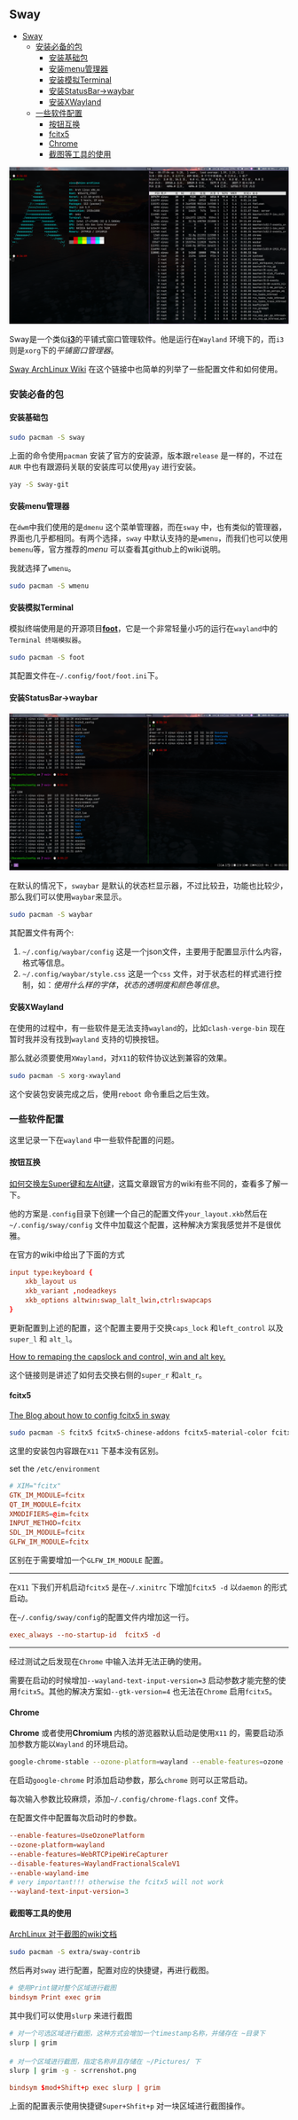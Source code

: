 ## Sway

   * [Sway](#sway)
      * [安装必备的包](#安装必备的包)
         * [安装基础包](#安装基础包)
         * [安装menu管理器](#安装menu管理器)
         * [安装模拟Terminal](#安装模拟terminal)
         * [安装StatusBar-&gt;waybar](#安装statusbar-waybar)
         * [安装XWayland](#安装xwayland)
      * [一些软件配置](#一些软件配置)
         * [按钮互换](#按钮互换)
         * [fcitx5](#fcitx5)
         * [Chrome](#chrome)
         * [截图等工具的使用](#截图等工具的使用)

![Sway软件截图](./images/sway-screenshot.png)

Sway是一个类似<b>[i3](https://i3wm.org/)</b>的平铺式窗口管理软件。他是运行在`Wayland` 环境下的，而`i3` 则是`xorg`下的*平铺窗口管理器*。

[Sway ArchLinux Wiki](https://wiki.archlinux.org/title/Sway) 在这个链接中也简单的列举了一些配置文件和如何使用。

### 安装必备的包

#### 安装基础包

```bash
sudo pacman -S sway
```

上面的命令使用`pacman` 安装了官方的安装源，版本跟`release` 是一样的，不过在`AUR` 中也有跟源码关联的安装库可以使用`yay` 进行安装。

```bash
yay -S sway-git
```

#### 安装menu管理器

在`dwm`中我们使用的是`dmenu` 这个菜单管理器，而在`sway` 中，也有类似的管理器，界面也几乎都相同。有两个选择，`sway` 中默认支持的是`wmenu`，而我们也可以使用`bemenu`等，官方推荐的*menu* 可以查看其github上的wiki说明。

我就选择了`wmenu`。
```bash
sudo pacman -S wmenu
```

#### 安装模拟Terminal

模拟终端使用是的开源项目<b>[foot](https://github.com/DanteAlighierin/foot)</b>，它是一个非常轻量小巧的运行在`wayland`中的`Terminal 终端模拟器`。

```bash
sudo pacman -S foot
```

其配置文件在`~/.config/foot/foot.ini`下。

#### 安装StatusBar->waybar

![waybar-screenshot](./images/waybar-screenshot.png)

在默认的情况下，`swaybar` 是默认的状态栏显示器，不过比较丑，功能也比较少，那么我们可以使用`waybar`来显示。

```bash
sudo pacman -S waybar
```

其配置文件有两个:
1. `~/.config/waybar/config` 这是一个json文件，主要用于配置显示什么内容，格式等信息。
2. `~/.config/waybar/style.css` 这是一个`css` 文件，对于状态栏的样式进行控制，如：*使用什么样的字体*，*状态的透明度和颜色等信息*。

#### 安装XWayland

在使用的过程中，有一些软件是无法支持`wayland`的，比如`clash-verge-bin` 现在暂时我并没有找到`wayland` 支持的切换按钮。

那么就必须要使用`XWayland`，对`X11`的软件协议达到兼容的效果。

```bash
sudo pacman -S xorg-xwayland
```

这个安装包安装完成之后，使用`reboot` 命令重启之后生效。

### 一些软件配置

这里记录一下在`wayland` 中一些软件配置的问题。

#### 按钮互换
[如何交换左Super键和左Alt键](https://www.reddit.com/r/swaywm/comments/156wsoe/comment/jt3id0x/)，这篇文章跟官方的wiki有些不同的，查看多了解一下。

他的方案是`.config`目录下创建一个自己的配置文件`your_layout.xkb`然后在`~/.config/sway/config` 文件中加载这个配置，这种解决方案我感觉并不是很优雅。

在官方的wiki中给出了下面的方式

```conf
input type:keyboard {
    xkb_layout us
    xkb_variant ,nodeadkeys
    xkb_options altwin:swap_lalt_lwin,ctrl:swapcaps
}
```

更新配置到上述的配置，这个配置主要用于交换`caps_lock` 和`left_control` 以及`super_l` 和 `alt_l`。

[How to remaping the capslock and control, win and alt key.](https://www.reddit.com/r/swaywm/comments/1gtkjc9/remapping_esc_caps_and_ctrl/)

这个链接则是讲述了如何去交换右侧的`super_r` 和`alt_r`。

#### fcitx5

[The Blog about how to config fcitx5 in sway](https://cloud-atlas.readthedocs.io/zh-cn/latest/linux/desktop/chinese/fcitx_sway.html) 


```bash
sudo pacman -S fcitx5 fcitx5-chinese-addons fcitx5-material-color fcitx5-configtool
```

这里的安装包内容跟在`X11` 下基本没有区别。

set the `/etc/environment`
```conf
# XIM="fcitx"
GTK_IM_MODULE=fcitx
QT_IM_MODULE=fcitx
XMODIFIERS=@im=fcitx
INPUT_METHOD=fcitx
SDL_IM_MODULE=fcitx
GLFW_IM_MODULE=fcitx
```

区别在于需要增加一个`GLFW_IM_MODULE` 配置。

--------

在`X11` 下我们开机启动`fcitx5` 是在`~/.xinitrc` 下增加`fcitx5 -d` 以`daemon` 的形式启动。 

在`~/.config/sway/config`的配置文件内增加这一行。

```conf
exec_always --no-startup-id  fcitx5 -d
```

--------
经过测试之后发现在`Chrome` 中输入法并无法正确的使用。

需要在启动的时候增加`--wayland-text-input-version=3` 启动参数才能完整的使用`fcitx5`。其他的解决方案如`--gtk-version=4` 也无法在`Chrome` 启用`fcitx5`。

#### Chrome
**Chrome** 或者使用**Chromium** 内核的游览器默认启动是使用`X11` 的，需要启动添加参数方能以`Wayland` 的环境启动。

```bash
google-chrome-stable --ozone-platform=wayland --enable-features=ozone --enable-wayland-ime --disable-features=WaylandFractionalScaleV1 --gtk-version=3
```

在启动`google-chrome` 时添加启动参数，那么`chrome` 则可以正常启动。

每次输入参数比较麻烦，添加`~/.config/chrome-flags.conf` 文件。

在配置文件中配置每次启动时的参数。

```conf
--enable-features=UseOzonePlatform
--ozone-platform=wayland
--enable-features=WebRTCPipeWireCapturer
--disable-features=WaylandFractionalScaleV1
--enable-wayland-ime
# very important!!! otherwise the fcitx5 will not work
--wayland-text-input-version=3
```

#### 截图等工具的使用

[ArchLinux 对于截图的wiki文档](https://wiki.archlinux.org/title/Screen_capture)

```bash
sudo pacman -S extra/sway-contrib
```

然后再对`sway` 进行配置，配置对应的快捷键，再进行截图。 

```conf
# 使用Print键对整个区域进行截图
bindsym Print exec grim
```
其中我们可以使用`slurp` 来进行截图

```bash
# 对一个可选区域进行截图，这种方式会增加一个timestamp名称，并储存在 ~目录下
slurp | grim

# 对一个区域进行截图，指定名称并且存储在 ~/Pictures/ 下
slurp | grim -g - scrrenshot.png
```

```conf
bindsym $mod+Shift+p exec slurp | grim
```
上面的配置表示使用快捷键`Super+Shfit+p` 对一块区域进行截图操作。
